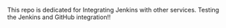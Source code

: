 This repo is dedicated for Integrating Jenkins with other services.
Testing the Jenkins and GitHub integration!!
